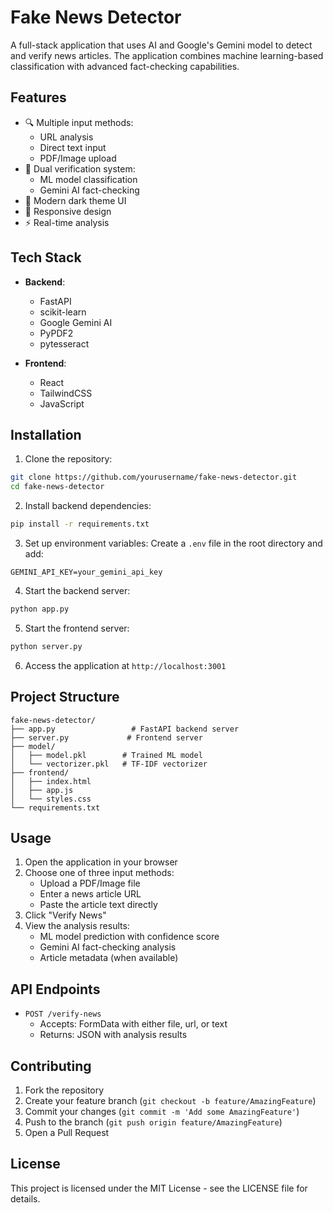 # Fake News Detector

A full-stack application that uses AI and Google's Gemini model to detect and verify news articles. The application combines machine learning-based classification with advanced fact-checking capabilities.

## Features

- 🔍 Multiple input methods:
  - URL analysis
  - Direct text input
  - PDF/Image upload
- 🤖 Dual verification system:
  - ML model classification
  - Gemini AI fact-checking
- 🎨 Modern dark theme UI
- 📱 Responsive design
- ⚡ Real-time analysis

## Tech Stack

- **Backend**:
  - FastAPI
  - scikit-learn
  - Google Gemini AI
  - PyPDF2
  - pytesseract

- **Frontend**:
  - React
  - TailwindCSS
  - JavaScript

## Installation

1. Clone the repository:
```bash
git clone https://github.com/yourusername/fake-news-detector.git
cd fake-news-detector
```

2. Install backend dependencies:
```bash
pip install -r requirements.txt
```

3. Set up environment variables:
Create a `.env` file in the root directory and add:
```env
GEMINI_API_KEY=your_gemini_api_key
```

4. Start the backend server:
```bash
python app.py
```

5. Start the frontend server:
```bash
python server.py
```

6. Access the application at `http://localhost:3001`

## Project Structure

```
fake-news-detector/
├── app.py                 # FastAPI backend server
├── server.py             # Frontend server
├── model/
│   ├── model.pkl        # Trained ML model
│   └── vectorizer.pkl   # TF-IDF vectorizer
├── frontend/
│   ├── index.html
│   ├── app.js
│   └── styles.css
└── requirements.txt
```

## Usage

1. Open the application in your browser
2. Choose one of three input methods:
   - Upload a PDF/Image file
   - Enter a news article URL
   - Paste the article text directly
3. Click "Verify News"
4. View the analysis results:
   - ML model prediction with confidence score
   - Gemini AI fact-checking analysis
   - Article metadata (when available)

## API Endpoints

- `POST /verify-news`
  - Accepts: FormData with either file, url, or text
  - Returns: JSON with analysis results

## Contributing

1. Fork the repository
2. Create your feature branch (`git checkout -b feature/AmazingFeature`)
3. Commit your changes (`git commit -m 'Add some AmazingFeature'`)
4. Push to the branch (`git push origin feature/AmazingFeature`)
5. Open a Pull Request

## License

This project is licensed under the MIT License - see the LICENSE file for details. 